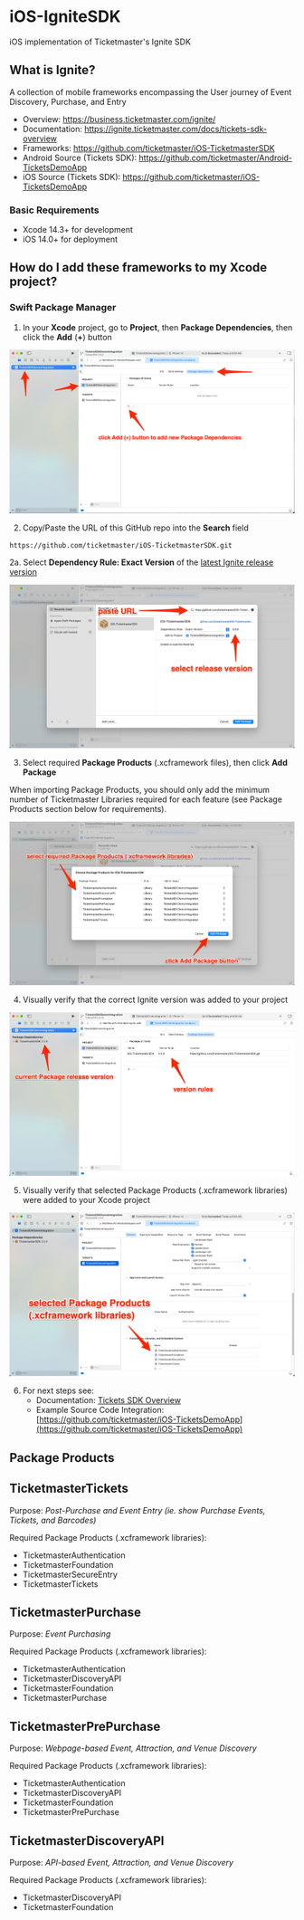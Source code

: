 # iOS-IgniteSDK

iOS implementation of Ticketmaster's Ignite SDK

## What is Ignite? 

A collection of mobile frameworks encompassing the User journey of Event Discovery, Purchase, and Entry

* Overview: https://business.ticketmaster.com/ignite/
* Documentation: https://ignite.ticketmaster.com/docs/tickets-sdk-overview
* Frameworks: https://github.com/ticketmaster/iOS-TicketmasterSDK
* Android Source (Tickets SDK): https://github.com/ticketmaster/Android-TicketsDemoApp
* iOS Source (Tickets SDK): https://github.com/ticketmaster/iOS-TicketsDemoApp

### Basic Requirements

* Xcode 14.3+ for development
* iOS 14.0+ for deployment

## How do I add these frameworks to my Xcode project?

### Swift Package Manager

1. In your **Xcode** project, go to **Project**, then **Package Dependencies**, then click the **Add** (**+**) button

![SPM_Step1](Screenshots/SPM_Step1.jpg)

2. Copy/Paste the URL of this GitHub repo into the **Search** field
```
https://github.com/ticketmaster/iOS-TicketmasterSDK.git
```

2a. Select **Dependency Rule: Exact Version** of the [latest Ignite release version](https://github.com/ticketmaster/iOS-TicketmasterSDK/releases)

![SPM_Step2](Screenshots/SPM_Step2.jpg)

3. Select required **Package Products** (.xcframework files), then click **Add Package**

When importing Package Products, you should only add the minimum number of Ticketmaster Libraries required for each feature (see Package Products section below for requirements).

![SPM_Step3](Screenshots/SPM_Step3.jpg)

4. Visually verify that the correct Ignite version was added to your project

![SPM_Step4](Screenshots/SPM_Step4.jpg)

5. Visually verify that selected Package Products (.xcframework libraries) were added to your Xcode project

![SPM_Step5](Screenshots/SPM_Step5.jpg)

6. For next steps see:
   * Documentation: [Tickets SDK Overview](https://ignite.ticketmaster.com/docs/tickets-sdk-overview)
   * Example Source Code Integration: [https://github.com/ticketmaster/iOS-TicketsDemoApp](https://github.com/ticketmaster/iOS-TicketsDemoApp)

## Package Products

## TicketmasterTickets

Purpose: *Post-Purchase and Event Entry (ie. show Purchase Events, Tickets, and Barcodes)*

Required Package Products (.xcframework libraries):

* TicketmasterAuthentication
* TicketmasterFoundation 
* TicketmasterSecureEntry
* TicketmasterTickets

## TicketmasterPurchase
Purpose: *Event Purchasing*

Required Package Products (.xcframework libraries):

* TicketmasterAuthentication
* TicketmasterDiscoveryAPI
* TicketmasterFoundation 
* TicketmasterPurchase

## TicketmasterPrePurchase
Purpose: *Webpage-based Event, Attraction, and Venue Discovery*

Required Package Products (.xcframework libraries):

* TicketmasterAuthentication
* TicketmasterDiscoveryAPI
* TicketmasterFoundation 
* TicketmasterPrePurchase

## TicketmasterDiscoveryAPI
Purpose: *API-based Event, Attraction, and Venue Discovery*

Required Package Products (.xcframework libraries):

* TicketmasterDiscoveryAPI
* TicketmasterFoundation 
